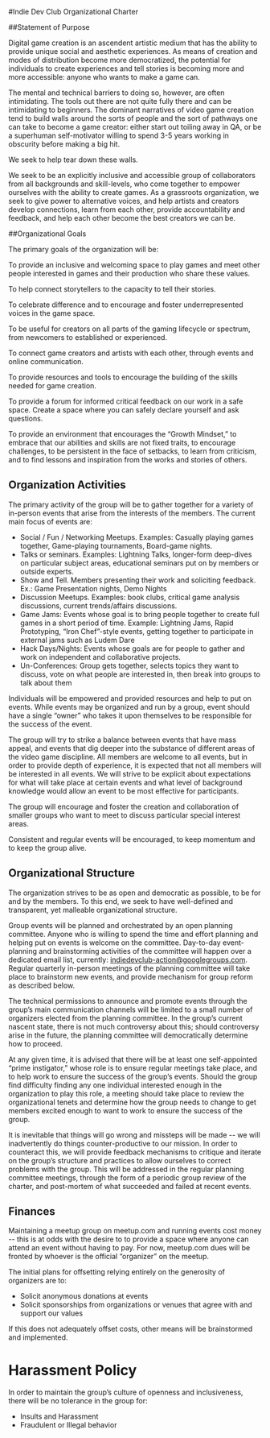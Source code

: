 #Indie Dev Club Organizational Charter

##Statement of Purpose

Digital game creation is an ascendent artistic medium that has the ability to provide unique social and aesthetic experiences. As means of creation and modes of distribution become more democratized, the potential for individuals to create experiences and tell stories is becoming more and more accessible: anyone who wants to make a game can.

The mental and technical barriers to doing so, however, are often intimidating. The tools out there are not quite fully there and can be intimidating to beginners. The dominant narratives of video game creation tend to build walls around the sorts of people and the sort of pathways one can take to become a game creator: either start out toiling away in QA, or be a superhuman self-motivator willing to spend 3-5 years working in obscurity before making a big hit.

We seek to help tear down these walls.

We seek to be an explicitly inclusive and accessible group of collaborators from all backgrounds and skill-levels, who come together to empower ourselves with the ability to create games. As a grassroots organization, we seek to give power to alternative voices, and help artists and creators develop connections, learn from each other, provide accountability and feedback, and help each other become the best creators we can be.

##Organizational Goals

The primary goals of the organization will be:

To provide an inclusive and welcoming space to play games and meet other people interested in games and their production who share these values.

To help connect storytellers to the capacity to tell their stories.

To celebrate difference and to encourage and foster underrepresented voices in the game space. 

To be useful for creators on all parts of the gaming lifecycle or spectrum, from newcomers to established or experienced.

To connect game creators and artists with each other, through events and online communication.

To provide resources and tools to encourage the building of the skills needed for game creation.

To provide a forum for informed critical feedback on our work in a safe space. Create a space where you can safely declare yourself and ask questions.

To provide an environment that encourages the “Growth Mindset,” to embrace that our abilities and skills are not fixed traits, to encourage challenges, to be persistent in the face of setbacks, to learn from criticism, and to find lessons and inspiration from the works and stories of others.

## Organization Activities

The primary activity of the group will be to gather together for a variety of in-person events that arise from the interests of the members. The current main focus of events are:

* Social / Fun / Networking Meetups. Examples: Casually playing games together, Game-playing tournaments, Board-game nights.
* Talks or seminars. Examples: Lightning Talks, longer-form deep-dives on particular subject areas, educational seminars put on by members or outside experts.
* Show and Tell. Members presenting their work and soliciting feedback. Ex.: Game Presentation nights, Demo Nights
* Discussion Meetups. Examples: book clubs, critical game analysis discussions, current trends/affairs discussions.
* Game Jams: Events whose goal is to bring people together to create full games in a short period of time. Example: Lightning Jams, Rapid Prototyping, “Iron Chef”-style events, getting together to participate in external jams such as Ludem Dare
* Hack Days/Nights: Events whose goals are for people to gather and work on independent and collaborative projects. 
* Un-Conferences: Group gets together, selects topics they want to discuss, vote on what people are interested in, then break into groups to talk about them

Individuals will be empowered and provided resources and help to put on events. While events may be organized and run by a group, event should have a single “owner” who takes it upon themselves to be responsible for the success of the event.

The group will try to strike a balance between events that have mass appeal, and events that dig deeper into the substance of different areas of the video game discipline. All members are welcome to all events, but in order to provide depth of experience, it is expected that not all members will be interested in all events. We will strive to be explicit about expectations for what will take place at certain events and what level of background knowledge would allow an event to be most effective for participants.

The group will encourage and foster the creation and collaboration of smaller groups who want to meet to discuss particular special interest areas. 

Consistent and regular events will be encouraged, to keep momentum and to keep the group alive.

## Organizational Structure

The organization strives to be as open and democratic as possible, to be for and by the members. To this end, we seek to have well-defined and transparent, yet malleable organizational structure.

Group events will be planned and orchestrated by an open planning committee. Anyone who is willing to spend the time and effort planning and helping put on events is welcome on the committee. Day-to-day event-planning and brainstorming activities of the committee will happen over a dedicated email list, currently: indiedevclub-action@googlegroups.com. Regular quarterly in-person meetings of the planning committee will take place to brainstorm new events, and provide mechanism for group reform as described below.

The technical permissions to announce and promote events through the group’s main communication channels will be limited to a small number of organizers elected from the planning committee. In the group’s current nascent state, there is not much controversy about this; should controversy arise in the future, the planning committee will democratically determine how to proceed.

At any given time, it is advised that there will be at least one self-appointed “prime instigator,” whose role is to ensure regular meetings take place, and to help work to ensure the success of the group’s events. Should the group find difficulty finding any one individual interested enough in the organization to play this role, a meeting should take place to review the organizational tenets and determine how the group needs to change to get members excited enough to want to work to ensure the success of the group.

It is inevitable that things will go wrong and missteps will be made -- we will inadvertently do things counter-productive to our mission. In order to counteract this, we will provide feedback mechanisms to critique and iterate on the group’s structure and practices to allow ourselves to correct problems with the group. This will be addressed in the regular planning committee meetings, through the form of a periodic group review of the charter, and post-mortem of what succeeded and failed at recent events.

## Finances

Maintaining a meetup group on meetup.com and running events cost money -- this is at odds with the desire to to provide a space where anyone can attend an event without having to pay. For now, meetup.com dues will be fronted by whoever is the official “organizer” on the meetup.

The initial plans for offsetting relying entirely on the generosity of organizers are to:

* Solicit anonymous donations at events
* Solicit sponsorships from organizations or venues that agree with and support our values

If this does not adequately offset costs, other means will be brainstormed and implemented.

# Harassment Policy

In order to maintain the group’s culture of openness and inclusiveness, there will be no tolerance in the group for:

* Insults and Harassment
* Fraudulent or Illegal behavior
